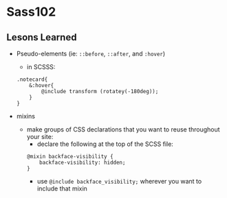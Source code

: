 # Sass102

## Lesons Learned
* Pseudo-elements (ie: `::before`, `::after`, and `:hover`)
	* in SCSSS:
	```
	.notecard{ 
  		&:hover{
      		@include transform (rotatey(-180deg));  
    	}
  	}
  	```

* mixins
	* make groups of CSS declarations that you want to reuse throughout your site:
		* declare the following at the top of the SCSS file:
		```
		@mixin backface-visibility {
  			backface-visibility: hidden;
  		}
  		```
  		* use `@include backface_visibility;` wherever you want to include that mixin